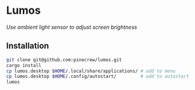 # Lumos

_Use ambient light sensor to adjust screen brightness_

## Installation

```bash
git clone git@github.com:pinecrew/lumos.git
cargo install
cp lumos.desktop $HOME/.local/share/applications/ # add to menu
cp lumos.desktop $HOME/.config/autostart/         # add to autostart
lumos
```


